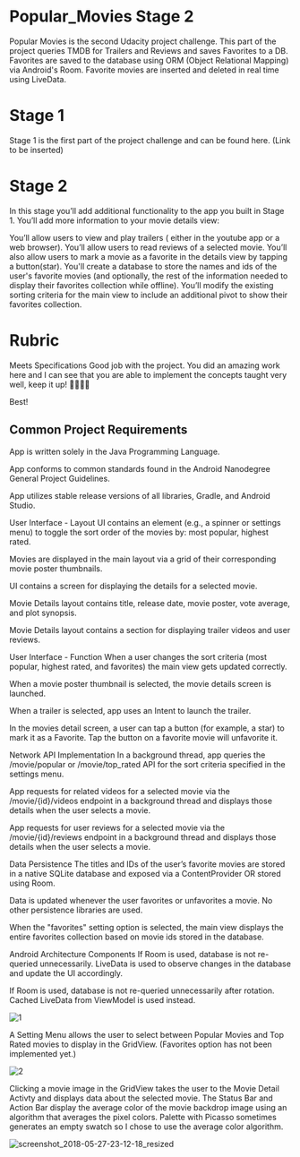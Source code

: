 # Popular_Movies Stage 2

Popular Movies is the second Udacity project challenge. This part of the project queries TMDB for Trailers and Reviews and saves Favorites to a DB. Favorites are saved to the database using ORM (Object Relational Mapping) via Android's Room. Favorite movies are inserted and deleted in real time using LiveData.

# Stage 1

Stage 1 is the first part of the project challenge and can be found here. (Link to be inserted)

# Stage 2
In this stage you’ll add additional functionality to the app you built in Stage 1.
You’ll add more information to your movie details view:

You’ll allow users to view and play trailers ( either in the youtube app or a web browser).
You’ll allow users to read reviews of a selected movie.
You’ll also allow users to mark a movie as a favorite in the details view by tapping a button(star).
You'll create a database to store the names and ids of the user's favorite movies (and optionally, the rest of the information needed to display their favorites collection while offline).
You’ll modify the existing sorting criteria for the main view to include an additional pivot to show their favorites collection.

# Rubric

Meets Specifications
Good job with the project.
You did an amazing work here and I can see that you are able to implement the concepts taught very well, keep it up! 👏🏼👏🏼

Best!

## Common Project Requirements
App is written solely in the Java Programming Language.

App conforms to common standards found in the Android Nanodegree General Project Guidelines.

App utilizes stable release versions of all libraries, Gradle, and Android Studio.

User Interface - Layout
UI contains an element (e.g., a spinner or settings menu) to toggle the sort order of the movies by: most popular, highest rated.

Movies are displayed in the main layout via a grid of their corresponding movie poster thumbnails.

UI contains a screen for displaying the details for a selected movie.

Movie Details layout contains title, release date, movie poster, vote average, and plot synopsis.

Movie Details layout contains a section for displaying trailer videos and user reviews.

User Interface - Function
When a user changes the sort criteria (most popular, highest rated, and favorites) the main view gets updated correctly.

When a movie poster thumbnail is selected, the movie details screen is launched.

When a trailer is selected, app uses an Intent to launch the trailer.

In the movies detail screen, a user can tap a button (for example, a star) to mark it as a Favorite. Tap the button on a favorite movie will unfavorite it.

Network API Implementation
In a background thread, app queries the /movie/popular or /movie/top_rated API for the sort criteria specified in the settings menu.

App requests for related videos for a selected movie via the /movie/{id}/videos endpoint in a background thread and displays those details when the user selects a movie.

App requests for user reviews for a selected movie via the /movie/{id}/reviews endpoint in a background thread and displays those details when the user selects a movie.

Data Persistence
The titles and IDs of the user’s favorite movies are stored in a native SQLite database and exposed via a ContentProvider
OR
stored using Room.

Data is updated whenever the user favorites or unfavorites a movie. No other persistence libraries are used.

When the "favorites" setting option is selected, the main view displays the entire favorites collection based on movie ids stored in the database.

Android Architecture Components
If Room is used, database is not re-queried unnecessarily. LiveData is used to observe changes in the database and update the UI accordingly.

If Room is used, database is not re-queried unnecessarily after rotation. Cached LiveData from ViewModel is used instead.

![1](https://user-images.githubusercontent.com/5784029/40395370-b8acd0a0-5df5-11e8-8ca4-e8a2a05ea756.png)

A Setting Menu allows the user to select between Popular Movies and Top Rated movies to display in the
GridView. (Favorites option has not been implemented yet.)

![2](https://user-images.githubusercontent.com/5784029/40395598-e020058e-5df6-11e8-812f-69bd6697128d.png)

Clicking a movie image in the GridView takes the user to the Movie Detail Activty and displays data about
the selected movie. The Status Bar and Action Bar display the average color of the movie backdrop image
using an algorithm that averages the pixel colors. Palette with Picasso sometimes generates an empty
swatch so I chose to use the average color algorithm.

![screenshot_2018-05-27-23-12-18_resized](https://user-images.githubusercontent.com/5784029/40595664-fe9acdc6-6203-11e8-8380-8dbe0edbfa73.png)
